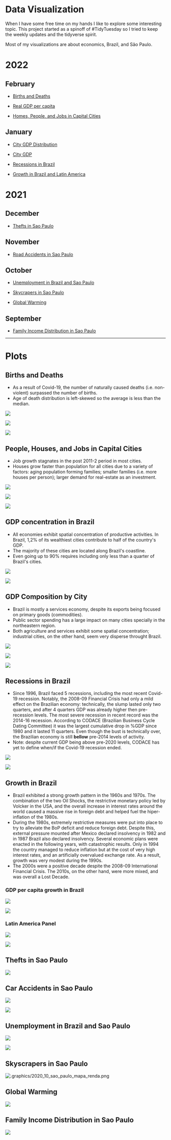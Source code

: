 # Data Visualization 

When I have some free time on my hands I like to explore some interesting topic. This project started as a spinoff of #TidyTuesday so I tried to keep the weekly updates and the tidyverse spirit.

Most of my visualizations are about economics, Brazil, and São Paulo.

# 2022

## February

- [Births and Deaths]()

- [Real GDP per capita](https://github.com/viniciusoike/weekly_viz/blob/main/R/viz-02-11/pib_per_capita_real.R)

- [Homes, People, and Jobs in Capital Cities](https://github.com/viniciusoike/weekly_viz/blob/main/R/viz-02-04/homes_people_jobs.R)

## January

- [City GDP Distribution](https://github.com/viniciusoike/weekly_viz/blob/main/R/viz-01-27/pib_participacao_muni.R)

- [City GDP](https://github.com/viniciusoike/weekly_viz/blob/main/R/viz-01-20/pib_composicao.Rmd)

- [Recessions in Brazil](https://github.com/viniciusoike/weekly_viz/blob/main/R/viz-01-13)

- [Growth in Brazil and Latin America](https://github.com/viniciusoike/weekly_viz/blob/main/R/viz-01-06)

# 2021

## December

- [Thefts in Sao Paulo](https://github.com/viniciusoike/weekly_viz/blob/main/R/viz-12-30/full_code.R)

## November

- [Road Accidents in Sao Paulo](https://github.com/viniciusoike/weekly_viz/blob/main/R/viz-11-02)

## October

- [Unemployment in Brazil and Sao Paulo](https://github.com/viniciusoike/weekly_viz/blob/main/R/viz-10-26)

- [Skycrapers in Sao Paulo](https://github.com/viniciusoike/weekly_viz/blob/main/graphics/2020_10)

- [Global Warming](https://github.com/viniciusoike/weekly_viz/blob/main/graphics/2020_10)

## September

- [Family Income Distribution in Sao Paulo](https://github.com/viniciusoike/weekly_viz/blob/main/graphics/2020_10)


***

# Plots

## Births and Deaths

* As a result of Covid-19, the number of naturally caused deaths (i.e. non-violent) surpassed the number of births.
* Age of death distribution is left-skewed so the average is less than the median.

![](https://github.com/viniciusoike/weekly_viz/blob/main/graphics/2022_02/births_deaths.png?raw=true)

![](https://github.com/viniciusoike/weekly_viz/blob/main/graphics/2022_02/age_of_death.png?raw=true)

![](https://github.com/viniciusoike/weekly_viz/blob/main/graphics/2022_02/age_of_death_distribution.gif?raw=true)

## People, Houses, and Jobs in Capital Cities

* Job growth stagnates in the post 2011-2 period in most cities.
* Houses grow faster than population for all cities due to a variety of factors: aging population forming families; smaller families (i.e. more houses per person); larger demand for real-estate as an investment.

![](https://github.com/viniciusoike/weekly_viz/blob/main/graphics/2022_02/people_houses_jobs_panel.png?raw=true)

![](https://github.com/viniciusoike/weekly_viz/blob/main/graphics/2022_02/people_houses_jobs_southeast.png?raw=true)

![](https://github.com/viniciusoike/weekly_viz/blob/main/graphics/2022_02/people_houses_census_Southeast.png?raw=true)

## GDP concentration in Brazil

* All economies exhibit spatial concentration of productive activities. In Brazil, 1,2% of its wealthiest cities contribute to half of the country's GDP.
* The majority of these cities are located along Brazil's coastline.
* Even going up to 90% requires including only less than a quarter of Brazil's cities. 

![](https://github.com/viniciusoike/weekly_viz/blob/main/graphics/2022_01/mapa_concentracao_50.png?raw=true)

![](https://github.com/viniciusoike/weekly_viz/blob/main/graphics/2022_01/mapa_concentracao_90.png?raw=true)

## GDP Composition by City

* Brazil is mostly a services economy, despite its exports being focused on primary goods (commodities).
* Public sector spending has a large impact on many cities specially in the northeastern region.
* Both agriculture and services exhibit some spatial concentration; industrial cities, on the other hand, seem very disperse throught Brazil.

![](https://github.com/viniciusoike/weekly_viz/blob/main/graphics/2022_01/pib_brasil_composicao_p1.png?raw=true)

![](https://github.com/viniciusoike/weekly_viz/blob/main/graphics/2022_01/pib_brasil_composicao_p5.png?raw=true)

![](https://github.com/viniciusoike/weekly_viz/blob/main/graphics/2022_01/pib_brasil_composicao_p6.png?raw=true)

## Recessions in Brazil

* Since 1996, Brazil faced 5 recessions, including the most recent Covid-19 recession. Notably, the 2008-09 Financial Crisis had only a mild effect on the Brazilian economy: technically, the slump lasted only two quarters, and after 4 quarters GDP was already higher then pre-recession levels. The most severe recession in recent record was the 2014-16 recession. According to CODACE (Brazilian Business Cycle Dating Committee) it was the largest cumulative drop in %GDP since 1980 and it lasted 11 quarters. Even though the bust is technically over, the Brazilian economy is still **bellow** pre-2014 levels of activity.
* Note: despite current GDP being above pre-2020 levels, CODACE has yet to define when/if the Covid-19 recession ended.

![](https://github.com/viniciusoike/weekly_viz/blob/main/graphics/2022_01/recessores_brasil_cairo.png?raw=true)

![](https://github.com/viniciusoike/weekly_viz/blob/main/graphics/2022_01/queda_e_recuperacao_brasil_cairo.png?raw=true)

## Growth in Brazil

* Brazil exhibited a strong growth pattern in the 1960s and 1970s. The combination of the two Oil Shocks, the restrictive monetary policy led by Volcker in the USA, and the overall increase in interest rates around the world caused a massive rise in foreign debt and helped fuel the hiper-inflation of the 1980s.
* During the 1980s, extremely restrictive measures were put into place to try to alleviate the BoP deficit and reduce foreign debt. Despite this, external pressure mounted after Mexico declared insolvency in 1982 and in 1987 Brazil also declared insolvency. Several economic plans were enacted in the following years, with catastrophic results. Only in 1994 the country managed to reduce inflation but at the cost of very high interest rates, and an artificially overvalued exchange rate. As a result, growth was very modest during the 1990s.
* The 2000s were a positive decade despite the 2008-09 International Financial Crisis. The 2010s, on the other hand, were more mixed, and was overall a Lost Decade.

### GDP per capita growth in Brazil

![](https://raw.githubusercontent.com/viniciusoike/weekly_viz/main/graphics/2022_01/p5.png)

![](https://raw.githubusercontent.com/viniciusoike/weekly_viz/main/graphics/2022_01/p2.png)

### Latin America Panel

![](https://raw.githubusercontent.com/viniciusoike/weekly_viz/main/graphics/2022_01/p3.png)

![](https://raw.githubusercontent.com/viniciusoike/weekly_viz/main/graphics/2022_01/p4.png)

## Thefts in Sao Paulo

![](https://github.com/viniciusoike/weekly_viz/blob/main/graphics/2021_12/roubos_furtos_panel.png?raw=true)

## Car Accidents in Sao Paulo

![](https://github.com/viniciusoike/weekly_viz/blob/main/graphics/2021_11/map_road_accidents_2020.png?raw=true)

![](https://github.com/viniciusoike/weekly_viz/blob/main/graphics/2021_11/road_accidents_2.png?raw=true)


## Unemployment in Brazil and Sao Paulo

![](https://github.com/viniciusoike/weekly_viz/blob/main/graphics/2021_10/unemployment_1.png?raw=true)

![](https://github.com/viniciusoike/weekly_viz/blob/main/graphics/2021_10/unemployment_panel.png?raw=true)

## Skyscrapers in Sao Paulo

![.graphics/2020_10_sao_paulo_mapa_renda.png](https://github.com/viniciusoike/weekly_viz/blob/main/graphics/2021_10/skycraper_sp_panel.png?raw=true)

## Global Warming

![](https://github.com/viniciusoike/weekly_viz/blob/main/graphics/2021_10/global_warming_economist_cairo.png?raw=true)

## Family Income Distribution in Sao Paulo

![](https://github.com/viniciusoike/weekly_viz/blob/main/graphics/2021_10/sao_paulo_renda.png?raw=true)
